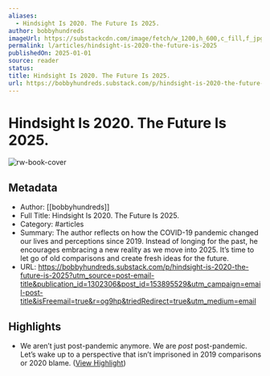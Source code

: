 ```yaml
---
aliases:
  - Hindsight Is 2020. The Future Is 2025.
author: bobbyhundreds
imageUrl: https://substackcdn.com/image/fetch/w_1200,h_600,c_fill,f_jpg,q_auto:good,fl_progressive:steep,g_auto/https%3A%2F%2Fsubstack-post-media.s3.amazonaws.com%2Fpublic%2Fimages%2Ff28f73ca-4baf-442f-bef5-bc98074f12e4_2000x1334.jpeg
permalink: l/articles/hindsight-is-2020-the-future-is-2025
publishedOn: 2025-01-01
source: reader
status: 
title: Hindsight Is 2020. The Future Is 2025.
url: https://bobbyhundreds.substack.com/p/hindsight-is-2020-the-future-is-2025?utm_source=post-email-title&publication_id=1302306&post_id=153895529&utm_campaign=email-post-title&isFreemail=true&r=og9hp&triedRedirect=true&utm_medium=email
---
```

# Hindsight Is 2020. The Future Is 2025.

![rw-book-cover](https://substackcdn.com/image/fetch/w_1200,h_600,c_fill,f_jpg,q_auto:good,fl_progressive:steep,g_auto/https%3A%2F%2Fsubstack-post-media.s3.amazonaws.com%2Fpublic%2Fimages%2Ff28f73ca-4baf-442f-bef5-bc98074f12e4_2000x1334.jpeg)

## Metadata

- Author: [[bobbyhundreds]]
- Full Title: Hindsight Is 2020. The Future Is 2025.
- Category: #articles
- Summary: The author reflects on how the COVID-19 pandemic changed our lives and perceptions since 2019. Instead of longing for the past, he encourages embracing a new reality as we move into 2025. It’s time to let go of old comparisons and create fresh ideas for the future.
- URL: https://bobbyhundreds.substack.com/p/hindsight-is-2020-the-future-is-2025?utm_source=post-email-title&publication_id=1302306&post_id=153895529&utm_campaign=email-post-title&isFreemail=true&r=og9hp&triedRedirect=true&utm_medium=email

## Highlights

- We aren’t just post-pandemic anymore. We are _post_ post-pandemic. Let’s wake up to a perspective that isn’t imprisoned in 2019 comparisons or 2020 blame. ([View Highlight](https://read.readwise.io/read/01jgh2ca4saax8taww2026drkp))
